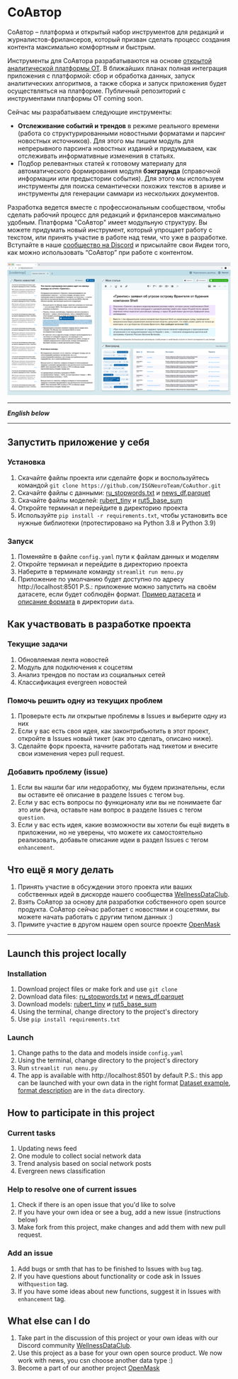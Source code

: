 # СоАвтор
СоАвтор – платформа и открытый набор инструментов для редакций и журналистов-фрилансеров, который призван сделать процесс создания контента максимально комфортным и быстрым.  

Инструменты для СоАвтора разрабатываются на основе [открытой аналитической платформы OT](https://ot-platform.ru/). 
В ближайших планах полная интеграция приложения с платформой: сбор и обработка данных, запуск аналитических алгоритмов, а также сборка и запуск приложения будет осуществляться на платформе.
Публичный репозиторий с инструментами платформы OT coming soon.

Сейчас мы разрабатываем следующие инструменты: 
* **Отслеживание событий и трендов** в режиме реального времени (работа со структурированными новостными форматами и парсинг новостных источников). Для этого мы пишем модуль для непрерывного парсинга новостных изданий и придумываем, как отслеживать информативные изменения в статьях.
* Подбор релевантных статей к готовому материалу для автоматического формирования модуля **бэкграунда** (справочной информации или предыстории события). Для этого мы используем инструменты для поиска семантически похожих текстов в архиве и инструменты для генерации саммари из нескольких документов.

Разработка ведется вместе с профессиональным сообществом, чтобы сделать рабочий процесс для редакций и фрилансеров максимально удобным.
Платформа "СоАвтор" имеет модульную структуру. Вы можете придумать новый инструмент, который упрощает работу с текстом, или принять участие в работе над теми, что уже в разработке. 
Вступайте в наше [сообщество на Discord](https://discord.com/invite/qzYk2ErsME) и присылайте свои #идеи того, как можно использовать “СоАвтор” при работе с контентом.

![СоАвтор интерфейс](main_pic.png)

***
***English below***
***

## Запустить приложение у себя

### Установка
1. Скачайте файлы проекта или сделайте форк и воспользуйтесь командой `git clone https://github.com/ISGNeuroTeam/CoAuthor.git`
2. Скачайте файлы с данными: [ru_stopwords.txt](https://drive.google.com/file/d/1zoPSpUM_IOp62uypMNAPgnn4y3wgQYKW/view?usp=sharing) и [news_df.parquet](https://drive.google.com/file/d/1rc1khN5DmwF0xeY73iHWOp1UlqxtLpx_/view?usp=sharing)
3. Скачайте файлы моделей: [rubert_tiny](https://drive.google.com/drive/folders/16uQsVX6e5HtjoPH1P0lcKPl1zJLe7Bra?usp=sharing) и [rut5_base_sum](https://drive.google.com/drive/folders/1Q2UjRFwQTkHHiF8yxJtc2AO1UYtDuViG?usp=sharing)
4. Откройте терминал и перейдите в директорию проекта
5. Используйте `pip install -r requirements.txt`, чтобы установить все нужные библиотеки (протестировано на Python 3.8 и Python 3.9)

### Запуск
1. Поменяйте в файле `config.yaml` пути к файлам данных и моделям
2. Откройте терминал и перейдите в директорию проекта
3. Наберите в терминале команду `streamlit run menu.py`
4. Приложение по умолчанию будет доступно по адресу http://localhost:8501
P.S.: приложение можно запустить на своём датасете, если будет соблюдён формат. [Пример датасета](data/data_sample.parquet) и [описание формата](data/data_description.md) в директории `data`.


## Как участвовать в разработке проекта

### Текущие задачи
1. Обновляемая лента новостей
2. Модуль для подключения к соцсетям
3. Анализ трендов по постам из социальных сетей
4. Классификация evergreen новостей

### Помочь решить одну из текущих проблем
1. Проверьте есть ли открытые проблемы в Issues и выберите одну из них
2. Если у вас есть своя идея, как законтрибьютить в этот проект, откройте в Issues новый тикет (как это сделать, описано ниже).
3. Сделайте форк проекта, начните работать над тикетом и внесите свои изменения через pull request.

### Добавить проблему (issue)
1. Если вы нашли баг или недоработку, мы будем признательны, если вы оставите её описание в разделе Issues с тегом `bug`.
2. Если у вас есть вопросы по функционалу или вы не понимаете баг это или фича, оставьте нам вопрос в разделе Issues с тегом `question`.
3. Если у вас есть идея, какие возможности вы хотели бы ещё видеть в приложении, но не уверены, что можете их самостоятельно реализовать, добавьте описание идеи в раздел Issues с тегом `enhancement`.

## Что ещё я могу делать
1. Принять участие в обсуждении этого проекта или ваших собственных идей в дискорде нашего сообщества [WellnessDataClub](https://welldata.club/).
2. Взять СоАвтор за основу для разработки собственного open source продукта. СоАвтор сейчас работает с новостями и соцсетями, вы можете начать работать с другим типом данных :)
3. Примите участие в другом нашем open source проекте [OpenMask](https://github.com/ISGNeuroTeam/OpenMask)

***

## Launch this project locally

### Installation
1. Download project files or make fork and use `git clone`
2. Download data files: [ru_stopwords.txt](https://drive.google.com/file/d/1zoPSpUM_IOp62uypMNAPgnn4y3wgQYKW/view?usp=sharing) и [news_df.parquet](https://drive.google.com/file/d/1rc1khN5DmwF0xeY73iHWOp1UlqxtLpx_/view?usp=sharing)
3. Download models: [rubert_tiny](https://drive.google.com/drive/folders/16uQsVX6e5HtjoPH1P0lcKPl1zJLe7Bra?usp=sharing) и [rut5_base_sum](https://drive.google.com/drive/folders/1Q2UjRFwQTkHHiF8yxJtc2AO1UYtDuViG?usp=sharing)
4. Using the terminal, change directory to the project's directory
5. Use `pip install requirements.txt`

### Launch
1. Change paths to the data and models inside `config.yaml`
2. Using the terminal, change directory to the project's directory
3. Run `streamlit run menu.py`
4. The app is available with http://localhost:8501 by default
P.S.: this app can be launched with your own data in the right format [Dataset example](data/data_sample.parquet), [format description](data/data_description.md) are in the `data` directory.


## How to participate in this project

### Current tasks
1. Updating news feed
2. One module to collect social network data
3. Trend analysis based on social network posts 
4. Evergreen news classification

### Help to resolve one of current issues 
1. Check if there is an open issue that you'd like to solve
2. If you have your own idea or see a bug, add a new issue (instructions below) 
3. Make fork from this project, make changes and add them with new pull request.

### Add an issue
1. Add bugs or smth that has to be finished to Issues with `bug` tag.
2. If you have questions about functionality or code ask in Issues with`question` tag.
3. If you have some ideas about new functions, suggest it in Issues with `enhancement` tag.

## What else can I do
1. Take part in the discussion of this project or your own ideas with our Discord community [WellnessDataClub](https://welldata.club/).
2. Use this project as a base for your own open source product. We now work with news, you csn choose another data type :)
3. Become a part of our another project [OpenMask](https://github.com/ISGNeuroTeam/OpenMask)